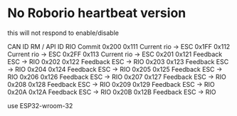 # No Roborio heartbeat version
this will not respond to enable/disable

CAN ID RM	/ API ID RIO	Commit 
0x200	0x111	Current rio -> ESC
0x1FF	0x112	Current rio -> ESC
0x2FF	0x113	Current rio -> ESC
0x201	0x121	Feedback ESC -> RIO
0x202	0x122	Feedback ESC -> RIO
0x203	0x123	Feedback ESC -> RIO
0x204	0x124	Feedback ESC -> RIO
0x205	0x125	Feedback ESC -> RIO
0x206	0x126	Feedback ESC -> RIO
0x207	0x127	Feedback ESC -> RIO
0x208	0x128	Feedback ESC -> RIO
0x209	0x129	Feedback ESC -> RIO
0x20A	0x12A	Feedback ESC -> RIO
0x20B	0x12B	Feedback ESC -> RIO

use ESP32-wroom-32
